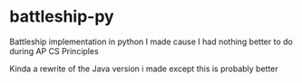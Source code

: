 # battleship-py
Battleship implementation in python I made cause I had nothing better to do during AP CS Principles

Kinda a rewrite of the Java version i made except this is probably better
